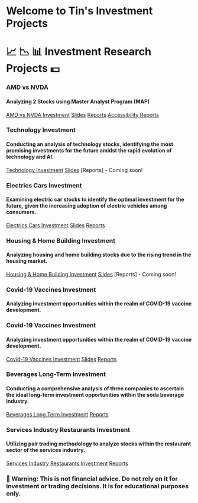 # Welcome to Tin's Investment Projects

# 📈 📉 📊 Investment Research Projects 💵  

### AMD vs NVDA 
#### Analyzing 2 Stocks using Master Analyst Program (MAP)
[AMD vs NVDA Investment](https://github.com/LastAncientOne/AMD-vs-NVDA) [Slides](https://github.com/LastAncientOne/AMD-vs-NVDA/blob/main/AMD%20vs%20NVDA%20Slides.pdf) [Reports](https://github.com/LastAncientOne/AMD-vs-NVDA/blob/main/AMD%20vs%20NVDA%20Reports.pdf) [Accessibility Reports](https://github.com/LastAncientOne/AMD-vs-NVDA/blob/main/AMD%20vs%20NVDA%20Reports%20(Accessibility).pdf)  

### Technology Investment
#### Conducting an analysis of technology stocks, identifying the most promising investments for the future amidst the rapid evolution of technology and AI.  
[Technology Investment](https://github.com/LastAncientOne/Technology_Investment) [Slides](https://github.com/LastAncientOne/Technology_Investment/blob/main/Technology%20Investment%20Slides.pdf) [Reports] - Coming soon!  

### Electrics Cars Investment
#### Examining electric car stocks to identify the optimal investment for the future, given the increasing adoption of electric vehicles among consumers.   
[Electrics Cars Investment](https://github.com/LastAncientOne/Electric_Cars_Investment) [Slides](https://github.com/LastAncientOne/Electric_Cars_Investment/blob/main/Electric%20Cars%20Slide.pdf) [Reports](https://github.com/LastAncientOne/Electric_Cars_Investment/blob/main/Electric%20Cars%20Reports.pdf)  

### Housing & Home Building Investment
#### Analyzing housing and home building stocks due to the rising trend in the housing market.  
[Housing & Home Building Investment](https://github.com/LastAncientOne/Housing_Home_Building_Investment) [Slides](https://github.com/LastAncientOne/Housing_Home_Building_Investment/blob/main/Housing%20Slides.pdf) [Reports] - Coming soon!  

### Covid-19 Vaccines Investment  
#### Analyzing investment opportunities within the realm of COVID-19 vaccine development.  
### Covid-19 Vaccines Investment  
#### Analyzing investment opportunities within the realm of COVID-19 vaccine development.  
[Covid-19 Vaccines Investment](https://github.com/LastAncientOne/Covid-19_Vaccines_Investment) [Slides](https://github.com/LastAncientOne/Covid-19_Vaccines_Investment/blob/main/COVID-19%20Slides.pdf) [Reports](https://github.com/LastAncientOne/Covid-19_Vaccines_Investment/blob/main/COVID-19%20Reports.pdf)  

### Beverages Long-Term Investment  
#### Conducting a comprehensive analysis of three companies to ascertain the ideal long-term investment opportunities within the soda beverage industry.  
[Beverages Long Term Investment](https://github.com/LastAncientOne/Beverages_Long_Term_Investment) [Reports](https://github.com/LastAncientOne/Beverages_Long_Term_Investment/blob/master/Beverages%20Long%20Term%20Investment%20Reports.pdf)

### Services Industry Restaurants Investment  
#### Utilizing pair trading methodology to analyze stocks within the restaurant sector of the services industry.  
[Services Industry Restaurants Investment](https://github.com/LastAncientOne/Trading-Strategies-in-Emerging-Markets-Coursera/) [Reports](https://github.com/LastAncientOne/Trading-Strategies-in-Emerging-Markets-Coursera/blob/master/Final_Project.pdf)  

### 🔴 Warning: This is not financial advice. Do not rely on it for investment or trading decisions. It is for educational purposes only.  
